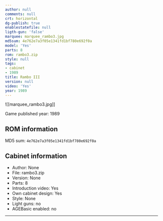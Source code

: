 ```yaml
---
author: null
comments: null
crt: horizontal
dg-publish: true
enablestatefile: null
ligth-gun: 'false'
marquee: marquee_rambo3.jpg
md5sum: 4e762e7a3f05e1341fd1bf780e692f0a
model: 'Yes'
parts: 8
rom: rambo3.zip
style: null
tags:
- cabinet
- 1989
title: Rambo III
version: null
video: 'Yes'
year: 1989
---
```


![[marquee_rambo3.jpg]]

Game published year: 1989

## ROM information

MD5 sum: `4e762e7a3f05e1341fd1bf780e692f0a` 

## Cabinet information

- Author: None
- File: rambo3.zip
- Version: None
- Parts: 8
- Introduction video: Yes
- Own cabinet design: Yes
- Style: None
- Light guns: no
- AGEBasic enabled: no

---
